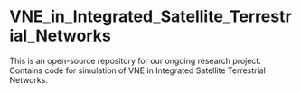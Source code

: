 # VNE_in_Integrated_Satellite_Terrestrial_Networks
This is an open-source repository for our ongoing research project. Contains code for simulation of VNE in Integrated Satellite Terrestrial Networks.
